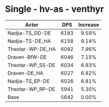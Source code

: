 # Single - hv-as - venthyr
| Actor | DPS | Increase |
|---|:---:|:---:|
|Nadjia-TS_DD-DE|6183|9.59%|
|Nadjia-TS-DE_HA|6158|9.14%|
|Theotar-WP-DE_HA|6092|7.96%|
|Draven-BfW-DE|6046|7.15%|
|Theotar-WP_SS-DE|6034|6.93%|
|Draven-DE_HA|6027|6.82%|
|Nadjia-TS_EP-DE|6026|6.81%|
|Theotar-WP_RP-DE|5941|5.30%|
|Base|5642|0.00%|
